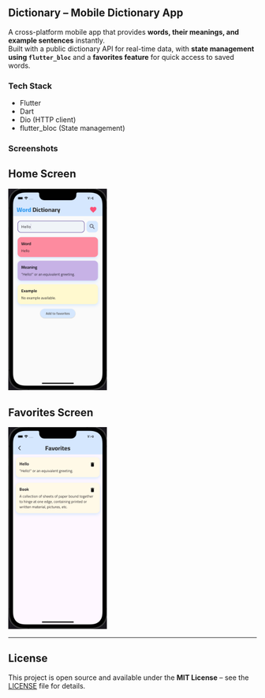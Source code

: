##  Dictionary – Mobile Dictionary App

A cross-platform mobile app that provides **words, their meanings, and example sentences** instantly.  
Built with a public dictionary API for real-time data, with **state management using `flutter_bloc`** and a **favorites feature** for quick access to saved words.



### Tech Stack
- Flutter
- Dart
- Dio (HTTP client)
- flutter_bloc (State management)

### Screenshots
## Home Screen
<img src="screenshots/home2.png" alt="Home Screen" width="200"/>

## Favorites Screen
<img src="screenshots/Favorites.png" alt="Home Screen" width="200"/>

---

## License

This project is open source and available under the **MIT License** – see the [LICENSE](LICENSE) file for details.
